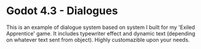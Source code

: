 # Godot 4.3 - Dialogues
 This is an example of dialogue system based on system I built for my 'Exiled Apprentice' game. It includes typewriter effect and dynamic text (depending on whatever text sent from object). Highly customazible upon your needs.
